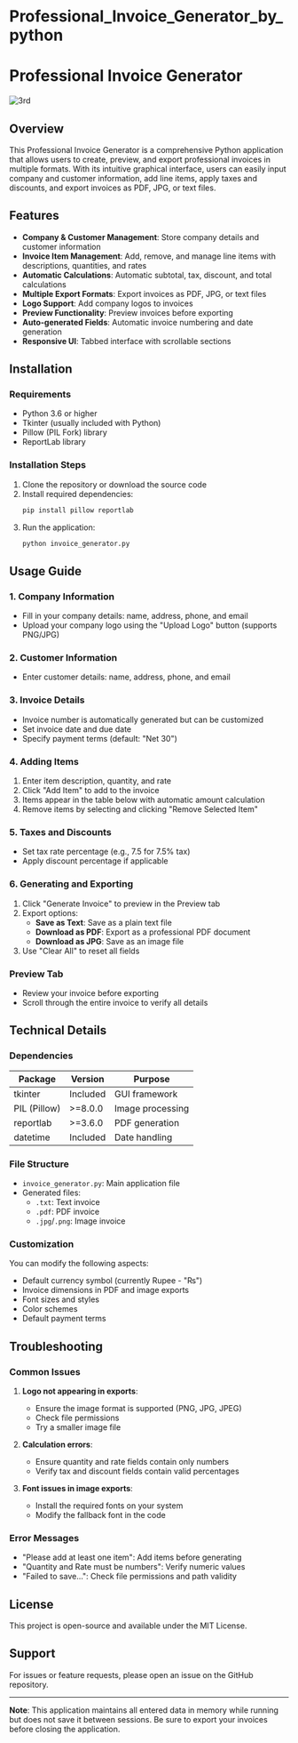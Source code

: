 # Professional_Invoice_Generator_by_python
# Professional Invoice Generator
![3rd](https://github.com/user-attachments/assets/8cd35195-6a06-4dbc-b4d1-8ec46a6c841e)

## Overview
This Professional Invoice Generator is a comprehensive Python application that allows users to create, preview, and export professional invoices in multiple formats. With its intuitive graphical interface, users can easily input company and customer information, add line items, apply taxes and discounts, and export invoices as PDF, JPG, or text files.



## Features
- **Company & Customer Management**: Store company details and customer information
- **Invoice Item Management**: Add, remove, and manage line items with descriptions, quantities, and rates
- **Automatic Calculations**: Automatic subtotal, tax, discount, and total calculations
- **Multiple Export Formats**: Export invoices as PDF, JPG, or text files
- **Logo Support**: Add company logos to invoices
- **Preview Functionality**: Preview invoices before exporting
- **Auto-generated Fields**: Automatic invoice numbering and date generation
- **Responsive UI**: Tabbed interface with scrollable sections

## Installation

### Requirements
- Python 3.6 or higher
- Tkinter (usually included with Python)
- Pillow (PIL Fork) library
- ReportLab library

### Installation Steps
1. Clone the repository or download the source code
2. Install required dependencies:
   ```bash
   pip install pillow reportlab
   ```
3. Run the application:
   ```bash
   python invoice_generator.py
   ```

## Usage Guide

### 1. Company Information
- Fill in your company details: name, address, phone, and email
- Upload your company logo using the "Upload Logo" button (supports PNG/JPG)

### 2. Customer Information
- Enter customer details: name, address, phone, and email

### 3. Invoice Details
- Invoice number is automatically generated but can be customized
- Set invoice date and due date
- Specify payment terms (default: "Net 30")

### 4. Adding Items
1. Enter item description, quantity, and rate
2. Click "Add Item" to add to the invoice
3. Items appear in the table below with automatic amount calculation
4. Remove items by selecting and clicking "Remove Selected Item"

### 5. Taxes and Discounts
- Set tax rate percentage (e.g., 7.5 for 7.5% tax)
- Apply discount percentage if applicable

### 6. Generating and Exporting
1. Click "Generate Invoice" to preview in the Preview tab
2. Export options:
   - **Save as Text**: Save as a plain text file
   - **Download as PDF**: Export as a professional PDF document
   - **Download as JPG**: Save as an image file
3. Use "Clear All" to reset all fields

### Preview Tab
- Review your invoice before exporting
- Scroll through the entire invoice to verify all details

## Technical Details

### Dependencies
| Package | Version | Purpose |
|---------|---------|---------|
| tkinter | Included | GUI framework |
| PIL (Pillow) | >=8.0.0 | Image processing |
| reportlab | >=3.6.0 | PDF generation |
| datetime | Included | Date handling |

### File Structure
- `invoice_generator.py`: Main application file
- Generated files:
  - `.txt`: Text invoice
  - `.pdf`: PDF invoice
  - `.jpg`/`.png`: Image invoice

### Customization
You can modify the following aspects:
- Default currency symbol (currently Rupee - "₨")
- Invoice dimensions in PDF and image exports
- Font sizes and styles
- Color schemes
- Default payment terms

## Troubleshooting

### Common Issues
1. **Logo not appearing in exports**:
   - Ensure the image format is supported (PNG, JPG, JPEG)
   - Check file permissions
   - Try a smaller image file

2. **Calculation errors**:
   - Ensure quantity and rate fields contain only numbers
   - Verify tax and discount fields contain valid percentages

3. **Font issues in image exports**:
   - Install the required fonts on your system
   - Modify the fallback font in the code

### Error Messages
- "Please add at least one item": Add items before generating
- "Quantity and Rate must be numbers": Verify numeric values
- "Failed to save...": Check file permissions and path validity

## License
This project is open-source and available under the MIT License.

## Support
For issues or feature requests, please open an issue on the GitHub repository.

---

**Note**: This application maintains all entered data in memory while running but does not save it between sessions. Be sure to export your invoices before closing the application.
